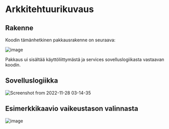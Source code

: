 # Arkkitehtuurikuvaus

## Rakenne
Koodin tämänhetkinen pakkausrakenne on seuraava:

![image](https://user-images.githubusercontent.com/117500758/207214017-bf8e42a6-eda9-47d7-8f67-c61c89ff8a83.png)

Pakkaus ui sisältää käyttöliittymästä ja services sovelluslogiikasta vastaavan koodin. 


## Sovelluslogiikka

![Screenshot from 2022-11-28 03-14-35](https://user-images.githubusercontent.com/117500758/204171818-8847510c-9d73-4398-ae8d-4c63a483be4d.png)

## Esimerkkikaavio vaikeustason valinnasta
![image](https://user-images.githubusercontent.com/117500758/205943711-a89407cd-2c71-429d-98b5-5f845ce641f8.png)




